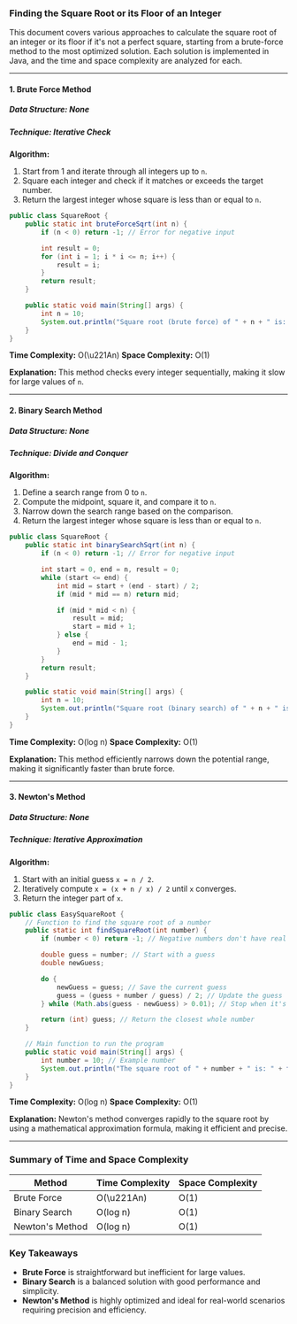### Finding the Square Root or its Floor of an Integer

This document covers various approaches to calculate the square root of an integer or its floor if it's not a perfect square, starting from a brute-force method to the most optimized solution. Each solution is implemented in Java, and the time and space complexity are analyzed for each.

---

#### 1. **Brute Force Method**
##### Data Structure: None
##### Technique: Iterative Check

**Algorithm:**
1. Start from 1 and iterate through all integers up to `n`.
2. Square each integer and check if it matches or exceeds the target number.
3. Return the largest integer whose square is less than or equal to `n`.

```java
public class SquareRoot {
    public static int bruteForceSqrt(int n) {
        if (n < 0) return -1; // Error for negative input

        int result = 0;
        for (int i = 1; i * i <= n; i++) {
            result = i;
        }
        return result;
    }

    public static void main(String[] args) {
        int n = 10;
        System.out.println("Square root (brute force) of " + n + " is: " + bruteForceSqrt(n));
    }
}
```

**Time Complexity:** O(\u221An)
**Space Complexity:** O(1)

**Explanation:** This method checks every integer sequentially, making it slow for large values of `n`.

---

#### 2. **Binary Search Method**
##### Data Structure: None
##### Technique: Divide and Conquer

**Algorithm:**
1. Define a search range from 0 to `n`.
2. Compute the midpoint, square it, and compare it to `n`.
3. Narrow down the search range based on the comparison.
4. Return the largest integer whose square is less than or equal to `n`.

```java
public class SquareRoot {
    public static int binarySearchSqrt(int n) {
        if (n < 0) return -1; // Error for negative input

        int start = 0, end = n, result = 0;
        while (start <= end) {
            int mid = start + (end - start) / 2;
            if (mid * mid == n) return mid;

            if (mid * mid < n) {
                result = mid;
                start = mid + 1;
            } else {
                end = mid - 1;
            }
        }
        return result;
    }

    public static void main(String[] args) {
        int n = 10;
        System.out.println("Square root (binary search) of " + n + " is: " + binarySearchSqrt(n));
    }
}
```

**Time Complexity:** O(log n)
**Space Complexity:** O(1)

**Explanation:** This method efficiently narrows down the potential range, making it significantly faster than brute force.

---

#### 3. **Newton's Method**
##### Data Structure: None
##### Technique: Iterative Approximation

**Algorithm:**
1. Start with an initial guess `x = n / 2`.
2. Iteratively compute `x = (x + n / x) / 2` until `x` converges.
3. Return the integer part of `x`.

```java
public class EasySquareRoot {
    // Function to find the square root of a number
    public static int findSquareRoot(int number) {
        if (number < 0) return -1; // Negative numbers don't have real square roots

        double guess = number; // Start with a guess
        double newGuess;

        do {
            newGuess = guess; // Save the current guess
            guess = (guess + number / guess) / 2; // Update the guess
        } while (Math.abs(guess - newGuess) > 0.01); // Stop when it's close enough

        return (int) guess; // Return the closest whole number
    }

    // Main function to run the program
    public static void main(String[] args) {
        int number = 10; // Example number
        System.out.println("The square root of " + number + " is: " + findSquareRoot(number));
    }
}
```

**Time Complexity:** O(log n)
**Space Complexity:** O(1)

**Explanation:** Newton's method converges rapidly to the square root by using a mathematical approximation formula, making it efficient and precise.

---

### Summary of Time and Space Complexity
| Method           | Time Complexity | Space Complexity |
|------------------|-----------------|------------------|
| Brute Force      | O(\u221An)        | O(1)             |
| Binary Search    | O(log n)        | O(1)             |
| Newton's Method  | O(log n)        | O(1)             |

### Key Takeaways
- **Brute Force** is straightforward but inefficient for large values.
- **Binary Search** is a balanced solution with good performance and simplicity.
- **Newton's Method** is highly optimized and ideal for real-world scenarios requiring precision and efficiency.
